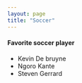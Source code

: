 ```yaml
---
layout: page
title: "Soccer"
---
```


#### Favorite soccer player
- Kevin De bruyne
- Ngoro Kante
- Steven Gerrard

